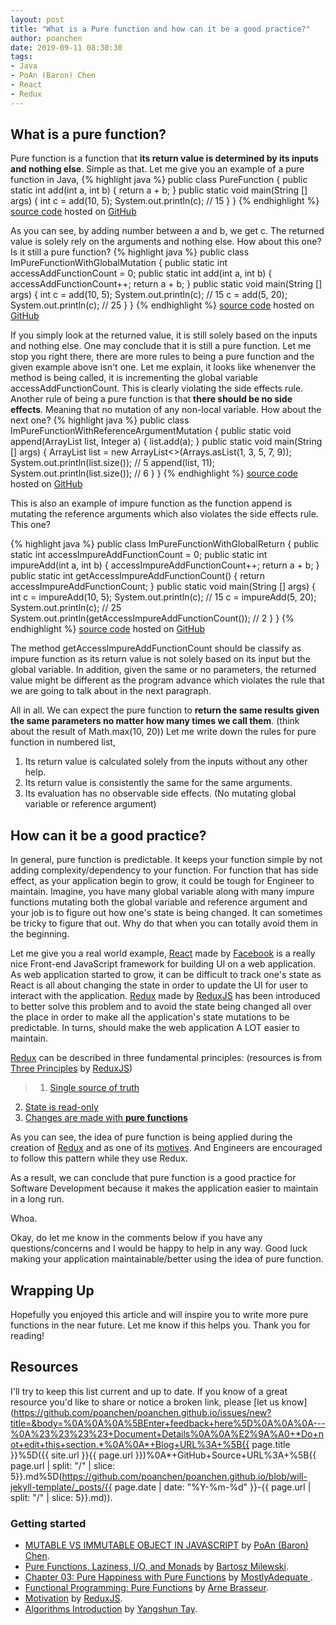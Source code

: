 ```yaml
---
layout: post
title: "What is a Pure function and how can it be a good practice?"
author: poanchen
date: 2019-09-11 08:30:30
tags:
- Java
- PoAn (Baron) Chen
- React
- Redux
---
```

## What is a pure function?

Pure function is a function that **its return value is determined by its inputs and nothing else**. Simple as that. Let me give you an example of a pure function in Java,
{% highlight java %}
  public class PureFunction {
    public static int add(int a, int b) {
      return a + b;
    }
    public static void main(String [] args) {
      int c = add(10, 5);
      System.out.println(c); // 15
    }
  }
{% endhighlight %}
<a href="https://github.com/poanchen/code-for-blog/blob/master/2019/09/11/what-is-a-pure-function-and-how-can-it-be-a-good-practice/PureFunction.java" target="_blank">source code</a> hosted on <a href="https://github.com" target="_blank">GitHub</a>

As you can see, by adding number between a and b, we get c. The returned value is solely rely on the arguments and nothing else. How about this one? Is it still a pure function?
{% highlight java %}
  public class ImPureFunctionWithGlobalMutation {
    public static int accessAddFunctionCount = 0;
    public static int add(int a, int b) {
      accessAddFunctionCount++;
      return a + b;
    }
    public static void main(String [] args) {
      int c = add(10, 5);
      System.out.println(c); // 15
      c = add(5, 20);
      System.out.println(c); // 25
    }
  }
{% endhighlight %}
<a href="https://github.com/poanchen/code-for-blog/blob/master/2019/09/11/what-is-a-pure-function-and-how-can-it-be-a-good-practice/ImPureFunctionWithGlobalMutation.java" target="_blank">source code</a> hosted on <a href="https://github.com" target="_blank">GitHub</a>

If you simply look at the returned value, it is still solely based on the inputs and nothing else. One may conclude that it is still a pure function. Let me stop you right there, there are more rules to being a pure function and the given example above isn't one. Let me explain, it looks like whenenver the method is being called, it is incrementing the global variable accessAddFunctionCount. This is clearly violating the side effects rule. Another rule of being a pure function is that **there should be no side effects**. Meaning that no mutation of any non-local variable. How about the next one?
{% highlight java %}
  public class ImPureFunctionWithReferenceArgumentMutation {
    public static void append(ArrayList<Integer> list, Integer a) {
      list.add(a);
    }
    public static void main(String [] args) {
      ArrayList<Integer> list = new ArrayList<>(Arrays.asList(1, 3, 5, 7, 9));
      System.out.println(list.size()); // 5
      append(list, 11);
      System.out.println(list.size()); // 6
    }
  }
{% endhighlight %}
<a href="https://github.com/poanchen/code-for-blog/blob/master/2019/09/11/what-is-a-pure-function-and-how-can-it-be-a-good-practice/ImPureFunctionWithReferenceArgumentMutation.java" target="_blank">source code</a> hosted on <a href="https://github.com" target="_blank">GitHub</a>

This is also an example of impure function as the function append is mutating the reference arguments which also violates the side effects rule. This one?

{% highlight java %}
  public class ImPureFunctionWithGlobalReturn {
    public static int accessImpureAddFunctionCount = 0;
    public static int impureAdd(int a, int b) {
      accessImpureAddFunctionCount++;
      return a + b;
    }
    public static int getAccessImpureAddFunctionCount() {
      return accessImpureAddFunctionCount;
    }
    public static void main(String [] args) {
      int c = impureAdd(10, 5);
      System.out.println(c); // 15
      c = impureAdd(5, 20);
      System.out.println(c); // 25
      System.out.println(getAccessImpureAddFunctionCount()); // 2
    }
  }
{% endhighlight %}
<a href="https://github.com/poanchen/code-for-blog/blob/master/2019/09/11/what-is-a-pure-function-and-how-can-it-be-a-good-practice/ImPureFunctionWithGlobalReturn.java" target="_blank">source code</a> hosted on <a href="https://github.com" target="_blank">GitHub</a>

The method getAccessImpureAddFunctionCount should be classify as impure function as its return value is not solely based on its input but the global variable. In addition, given the same or no parameters, the returned value might be different as the program advance which violates the rule that we are going to talk about in the next paragraph.

All in all. We can expect the pure function to **return the same results given the same parameters no matter how many times we call them**. (think about the result of Math.max(10, 20)) Let me write down the rules for pure function in numbered list,

1. Its return value is calculated solely from the inputs without any other help.
2. Its return value is consistently the same for the same arguments.
3. Its evaluation has no observable side effects. (No mutating global variable or reference argument)

## How can it be a good practice?

In general, pure function is predictable. It keeps your function simple by not adding complexity/dependency to your function. For function that has side effect, as your application begin to grow, it could be tough for Engineer to maintain. Imagine, you have many global variable along with many impure functions mutating both the global variable and reference argument and your job is to figure out how one's state is being changed. It can sometimes be tricky to figure that out. Why do that when you can totally avoid them in the beginning.

Let me give you a real world example, [React](https://github.com/facebook/react) made by [Facebook](https://github.com/facebook) is a really nice Front-end JavaScript framework for building UI on a web application. As web application started to grow, it can be difficult to track one's state as React is all about changing the state in order to update the UI for user to interact with the application. [Redux](https://github.com/reduxjs/redux) made by [ReduxJS](https://redux.js.org/) has been introduced to better solve this problem and to avoid the state being changed all over the place in order to make all the application's state mutations to be predictable. In turns, should make the web application A LOT easier to maintain.

[Redux](https://github.com/reduxjs/redux) can be described in three fundamental principles: (resources is from [Three Principles](https://redux.js.org/introduction/three-principles) by [ReduxJS](https://redux.js.org/))

> 1. [Single source of truth](https://redux.js.org/introduction/three-principles#single-source-of-truth)
  2. [State is read-only](https://redux.js.org/introduction/three-principles#state-is-read-only)
  3. [Changes are made with **pure functions**](https://redux.js.org/introduction/three-principles#changes-are-made-with-pure-functions)

As you can see, the idea of pure function is being applied during the creation of [Redux](https://github.com/reduxjs/redux) and as one of its [motives](https://redux.js.org/introduction/motivation). And Engineers are encouraged to follow this pattern while they use Redux.

As a result, we can conclude that pure function is a good practice for Software Development because it makes the application easier to maintain in a long run.

Whoa.

Okay, do let me know in the comments below if you have any questions/concerns and I would be happy to help in any way. Good luck making your application maintainable/better using the idea of pure function.

## Wrapping Up

Hopefully you enjoyed this article and will inspire you to write more pure functions in the near future. Let me know if this helps you. Thank you for reading!

## Resources

I'll try to keep this list current and up to date. If you know of a great resource you'd like to share or notice a broken link, please [let us know](https://github.com/poanchen/poanchen.github.io/issues/new?title=&body=%0A%0A%0A%5BEnter+feedback+here%5D%0A%0A%0A---%0A%23%23%23%23+Document+Details%0A%0A%E2%9A%A0+*Do+not+edit+this+section.*%0A%0A*+Blog+URL%3A+%5B{{ page.title }}%5D({{ site.url }}{{ page.url }})%0A*+GitHub+Source+URL%3A+%5B{{ page.url | split: "/" | slice: 5}}.md%5D(https://github.com/poanchen/poanchen.github.io/blob/will-jekyll-template/_posts/{{ page.date | date: "%Y-%m-%d" }}-{{ page.url | split: "/" | slice: 5}}.md)).

### Getting started

* [MUTABLE VS IMMUTABLE OBJECT IN JAVASCRIPT](https://poanchen.github.io/blog/2017/06/13/mutable-vs-Immutable-object-in-JavaScript) by [PoAn (Baron) Chen](https://github.com/poanchen).
* [Pure Functions, Laziness, I/O, and Monads](https://www.schoolofhaskell.com/school/starting-with-haskell/basics-of-haskell/3-pure-functions-laziness-io) by [Bartosz Milewski](https://www.schoolofhaskell.com/user/bartosz).
* [Chapter 03: Pure Happiness with Pure Functions](https://mostly-adequate.gitbooks.io/mostly-adequate-guide/ch03.html) by [MostlyAdequate
](https://github.com/MostlyAdequate).
* [Functional Programming: Pure Functions](https://www.sitepoint.com/functional-programming-pure-functions/) by [Arne Brasseur](https://www.sitepoint.com/author/abrasseur/).
* [Motivation](https://redux.js.org/introduction/motivation) by [ReduxJS](https://redux.js.org/).
* [Algorithms Introduction](https://yangshun.github.io/tech-interview-handbook/algorithms/algorithms-introduction/#general-tips) by [Yangshun Tay](https://github.com/yangshun).
